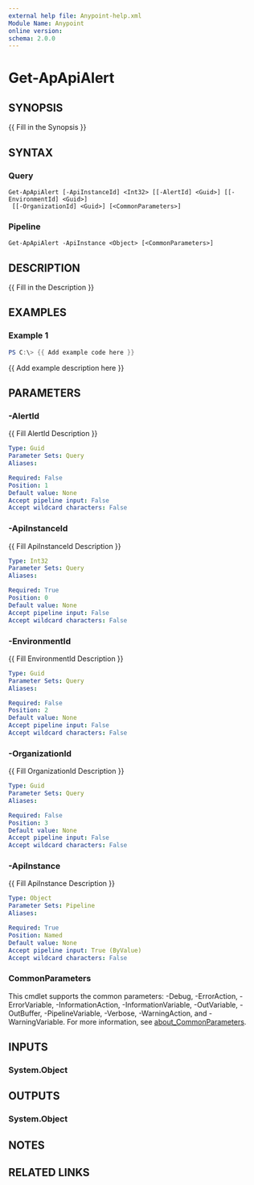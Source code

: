 ```yaml
---
external help file: Anypoint-help.xml
Module Name: Anypoint
online version:
schema: 2.0.0
---
```


# Get-ApApiAlert

## SYNOPSIS
{{ Fill in the Synopsis }}

## SYNTAX

### Query
```
Get-ApApiAlert [-ApiInstanceId] <Int32> [[-AlertId] <Guid>] [[-EnvironmentId] <Guid>]
 [[-OrganizationId] <Guid>] [<CommonParameters>]
```

### Pipeline
```
Get-ApApiAlert -ApiInstance <Object> [<CommonParameters>]
```

## DESCRIPTION
{{ Fill in the Description }}

## EXAMPLES

### Example 1
```powershell
PS C:\> {{ Add example code here }}
```

{{ Add example description here }}

## PARAMETERS

### -AlertId
{{ Fill AlertId Description }}

```yaml
Type: Guid
Parameter Sets: Query
Aliases:

Required: False
Position: 1
Default value: None
Accept pipeline input: False
Accept wildcard characters: False
```

### -ApiInstanceId
{{ Fill ApiInstanceId Description }}

```yaml
Type: Int32
Parameter Sets: Query
Aliases:

Required: True
Position: 0
Default value: None
Accept pipeline input: False
Accept wildcard characters: False
```

### -EnvironmentId
{{ Fill EnvironmentId Description }}

```yaml
Type: Guid
Parameter Sets: Query
Aliases:

Required: False
Position: 2
Default value: None
Accept pipeline input: False
Accept wildcard characters: False
```

### -OrganizationId
{{ Fill OrganizationId Description }}

```yaml
Type: Guid
Parameter Sets: Query
Aliases:

Required: False
Position: 3
Default value: None
Accept pipeline input: False
Accept wildcard characters: False
```

### -ApiInstance
{{ Fill ApiInstance Description }}

```yaml
Type: Object
Parameter Sets: Pipeline
Aliases:

Required: True
Position: Named
Default value: None
Accept pipeline input: True (ByValue)
Accept wildcard characters: False
```

### CommonParameters
This cmdlet supports the common parameters: -Debug, -ErrorAction, -ErrorVariable, -InformationAction, -InformationVariable, -OutVariable, -OutBuffer, -PipelineVariable, -Verbose, -WarningAction, and -WarningVariable. For more information, see [about_CommonParameters](http://go.microsoft.com/fwlink/?LinkID=113216).

## INPUTS

### System.Object

## OUTPUTS

### System.Object
## NOTES

## RELATED LINKS
